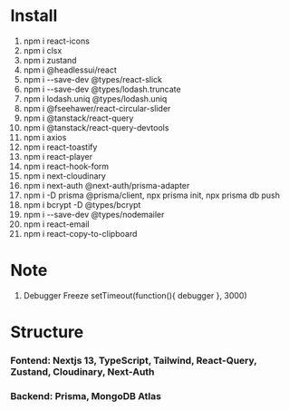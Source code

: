 # Install

1. npm i react-icons
2. npm i clsx
3. npm i zustand
4. npm i @headlessui/react
5. npm i --save-dev @types/react-slick
6. npm i --save-dev @types/lodash.truncate
7. npm i lodash.uniq @types/lodash.uniq
8. npm i @fseehawer/react-circular-slider
9. npm i @tanstack/react-query
10.   npm i @tanstack/react-query-devtools
11.   npm i axios
12.   npm i react-toastify
13.   npm i react-player
14.   npm i react-hook-form
15.   npm i next-cloudinary
16.   npm i next-auth @next-auth/prisma-adapter
17.   npm i -D prisma @prisma/client, npx prisma init, npx prisma db push
18.   npm i bcrypt -D @types/bcrypt
19.   npm i --save-dev @types/nodemailer
20.   npm i react-email
21.   npm i react-copy-to-clipboard

# Note

1. Debugger Freeze setTimeout(function(){ debugger }, 3000)

# Structure

### Fontend: Nextjs 13, TypeScript, Tailwind, React-Query, Zustand, Cloudinary, Next-Auth

### Backend: Prisma, MongoDB Atlas
